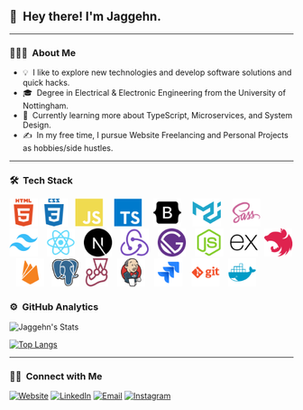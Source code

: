 ## 👋 &nbsp;Hey there! I'm Jaggehn.

---

### 👨🏻‍💻 &nbsp;About Me

- 💡 &nbsp;I like to explore new technologies and develop software solutions and quick hacks.
- 🎓 &nbsp;Degree in Electrical & Electronic Engineering from the University of Nottingham.
- 🌱 &nbsp;Currently learning more about TypeScript, Microservices, and System Design.
- ✍️ &nbsp;In my free time, I pursue Website Freelancing and Personal Projects as hobbies/side hustles.

---

### 🛠 &nbsp;Tech Stack

<img src="https://github.com/devicons/devicon/blob/master/icons/html5/html5-plain-wordmark.svg" alt="HTML logo" width="50px" height="50px" /> <img src="https://github.com/devicons/devicon/blob/master/icons/css3/css3-plain-wordmark.svg" alt="CSS logo" width="50px" height="50px" />&nbsp;&nbsp;
<img src="https://github.com/devicons/devicon/blob/master/icons/javascript/javascript-plain.svg" alt="JavaScript logo" width="50px" height="50px" />&nbsp;&nbsp;&nbsp;&nbsp;
<img src="https://github.com/devicons/devicon/blob/master/icons/typescript/typescript-plain.svg" alt="TypeScript logo" width="50px" height="50px" />&nbsp;&nbsp;&nbsp;&nbsp;
<img src="https://github.com/devicons/devicon/blob/master/icons/bootstrap/bootstrap-plain.svg" alt="Bootstrap logo" width="50px" height="50px" />&nbsp;&nbsp;&nbsp;&nbsp;
<img src="https://github.com/devicons/devicon/blob/master/icons/materialui/materialui-plain.svg" alt="MUI logo" width="50px" height="50px" />&nbsp;&nbsp;&nbsp;&nbsp;
<img src="https://github.com/devicons/devicon/blob/master/icons/sass/sass-original.svg" alt="Sass logo" width="50px" height="50px" />&nbsp;&nbsp;&nbsp;
<img src="https://github.com/devicons/devicon/blob/master/icons/tailwindcss/tailwindcss-plain.svg" alt="Tailwind logo" width="50px" height="50px" />&nbsp;&nbsp;&nbsp;
<img src="https://github.com/devicons/devicon/blob/master/icons/react/react-original.svg" alt="React logo" width="50px" height="50px" />&nbsp;&nbsp;&nbsp;
<img src="https://github.com/devicons/devicon/blob/master/icons/nextjs/nextjs-original.svg" alt="NextJS logo" width="50px" height="50px" />&nbsp;&nbsp;&nbsp;
<img src="https://github.com/devicons/devicon/blob/master/icons/redux/redux-original.svg" alt="Redux logo" width="50px" height="50px" />&nbsp;&nbsp;&nbsp;
<img src="https://github.com/devicons/devicon/blob/master/icons/gatsby/gatsby-original.svg" alt="Gatsby logo" width="50px" height="50px" />&nbsp;&nbsp;&nbsp;
<img src="https://github.com/devicons/devicon/blob/master/icons/nodejs/nodejs-original.svg" alt="Node logo" width="50px" height="50px" />&nbsp;&nbsp;
<img src="https://github.com/devicons/devicon/blob/master/icons/express/express-original.svg" alt="Express logo" width="50px" height="50px" />&nbsp;&nbsp;
<img src="https://github.com/devicons/devicon/blob/master/icons/nestjs/nestjs-plain.svg" alt="NestJS logo" width="50px" height="50px" />&nbsp;&nbsp;
<img src="https://github.com/devicons/devicon/blob/master/icons/firebase/firebase-plain.svg" alt="Firebase logo" width="50px" height="50px" />&nbsp;&nbsp;
<img src="https://github.com/devicons/devicon/blob/master/icons/postgresql/postgresql-original.svg" alt="Postgres logo" width="50px" height="50px" />&nbsp;&nbsp;
<img src="https://github.com/devicons/devicon/blob/master/icons/jest/jest-plain.svg" alt="Jest logo" width="40px" height="50px" />&nbsp;&nbsp;&nbsp;
<img src="https://github.com/devicons/devicon/blob/master/icons/jenkins/jenkins-original.svg" alt="Jenkins logo" width="50px" height="50px" />&nbsp;&nbsp;&nbsp;
<img src="https://github.com/devicons/devicon/blob/master/icons/jira/jira-original.svg" alt="Jira logo" width="50px" height="50px" />&nbsp;&nbsp;&nbsp;
<img src="https://github.com/devicons/devicon/blob/master/icons/git/git-plain-wordmark.svg" alt="Git logo" width="50px" height="50px" />&nbsp;&nbsp;&nbsp;
<img src="https://github.com/devicons/devicon/blob/master/icons/docker/docker-plain.svg" alt="Docker logo" width="50px" height="50px" />

### ⚙️ &nbsp;GitHub Analytics

![Jaggehn's Stats](https://github-readme-stats.vercel.app/api?username=jaggehns&show_icons=true&theme=prussian)

[![Top Langs](https://github-readme-stats.vercel.app/api/top-langs/?username=jaggehns&theme=prussian)](https://github.com/anuraghazra/github-readme-stats)

---


### 🤝🏻 &nbsp;Connect with Me

<a href="https://jaggehn-portfolio.netlify.app/"><img alt="Website" src="https://img.shields.io/badge/Website-www.jaggehns.com-blue?style=flat-square&logo=google-chrome"></a>
<a href="https://www.linkedin.com/in/jaggehn-sivabalan/"><img alt="LinkedIn" src="https://img.shields.io/badge/LinkedIn-Jaggehn%20Sivabalan-blue?style=flat-square&logo=linkedin"></a>
<a href="mailto:jaggehns@gmail.com"><img alt="Email" src="https://img.shields.io/badge/Email-jaggehns@gmail.com-blue?style=flat-square&logo=gmail"></a>
<a href="https://www.instagram.com/jaggehn_/"><img alt="Instagram" src="https://img.shields.io/badge/Instagram-jaggehn__-blue?style=flat-square&logo=instagram"></a>

